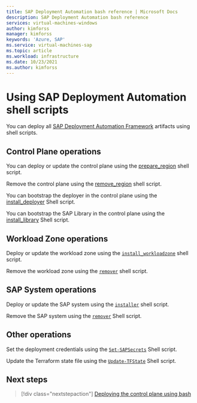 ```yaml
---
title: SAP Deployment Automation bash reference | Microsoft Docs
description: SAP Deployment Automation bash reference
services: virtual-machines-windows
author: kimforss
manager: kimforss
keywords: 'Azure, SAP'
ms.service: virtual-machines-sap
ms.topic: article
ms.workload: infrastructure
ms.date: 10/23/2021
ms.author: kimforss
---
```


# Using SAP Deployment Automation shell scripts

You can deploy all [SAP Deployment Automation Framework](automation-deployment-framework.md) artifacts using shell scripts.

## Control Plane operations

You can deploy or update the control plane using the [prepare_region](bash/automation-prepare-region.md) shell script.

Remove the control plane using the [remove_region](bash/automation-remove-region.md) shell script.

You can bootstrap the deployer in the control plane using the [install_deployer](bash/automation-install_deployer.md) Shell script.

You can bootstrap the SAP Library in the control plane using the [install_library](bash/automation-install_library.md) Shell script.

## Workload Zone operations

Deploy or update the workload zone using the [`install_workloadzone`](bash/automation-install_workloadzone.md) shell script.

Remove the workload zone using the [`remover`](bash/automation-remover.md) shell script.


## SAP System operations

Deploy or update the SAP system using the [`installer`](bash/automation-installer.md) shell script.

Remove the SAP system using the [`remover`](bash/automation-remover.md)  Shell script.


## Other operations

Set the deployment credentials using the
[`Set-SAPSecrets`](bash/automation-set-secrets.md) Shell script.

Update the Terraform state file using the
[`Update-TFState`](bash/automation-update-tfstate.md) Shell script.

## Next steps

> [!div class="nextstepaction"]
> [Deploying the control plane using bash](bash/automation-prepare-region.md)




